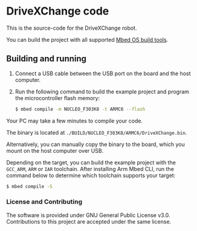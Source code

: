 # DriveXChange code

This is the source-code for the DriveXChange robot.

You can build the project with all supported [Mbed OS build tools](https://os.mbed.com/docs/mbed-os/latest/tools/index.html).


## Building and running

1. Connect a USB cable between the USB port on the board and the host computer.
1. Run the following command to build the example project and program the microcontroller flash memory:

    ```bash
    $ mbed compile -m NUCLEO_F303K8 -t ARMC6 --flash
    ```

Your PC may take a few minutes to compile your code.

The binary is located at `./BUILD/NUCLEO_F303K8/ARMC6/DriveXChange.bin`.

Alternatively, you can manually copy the binary to the board, which you mount on the host computer over USB.

Depending on the target, you can build the example project with the `GCC_ARM`, `ARM` or `IAR` toolchain. After installing Arm Mbed CLI, run the command below to determine which toolchain supports your target:

```bash
$ mbed compile -S
```


### License and Contributing

The software is provided under GNU General Public License v3.0. Contributions to this project are accepted under the same license.